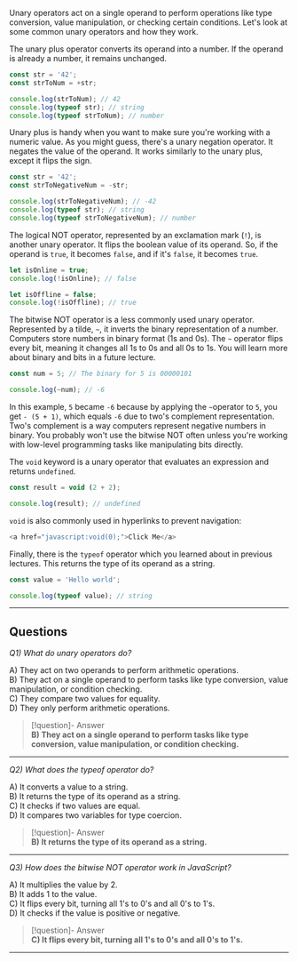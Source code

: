 Unary operators act on a single operand to perform operations like type conversion, value manipulation, or checking certain conditions. Let's look at some common unary operators and how they work.

The unary plus operator converts its operand into a number. If the operand is already a number, it remains unchanged.

```js
const str = '42';
const strToNum = +str;

console.log(strToNum); // 42
console.log(typeof str); // string
console.log(typeof strToNum); // number
```

Unary plus is handy when you want to make sure you're working with a numeric value. As you might guess, there's a unary negation operator. It negates the value of the operand. It works similarly to the unary plus, except it flips the sign.

```js
const str = '42';
const strToNegativeNum = -str;

console.log(strToNegativeNum); // -42
console.log(typeof str); // string
console.log(typeof strToNegativeNum); // number
```

The logical NOT operator, represented by an exclamation mark (`!`), is another unary operator. It flips the boolean value of its operand. So, if the operand is `true`, it becomes `false`, and if it's `false`, it becomes `true`.

```js
let isOnline = true;
console.log(!isOnline); // false

let isOffline = false;
console.log(!isOffline); // true
```

The bitwise NOT operator is a less commonly used unary operator. Represented by a tilde, `~`, it inverts the binary representation of a number. Computers store numbers in binary format (1s and 0s). The `~` operator flips every bit, meaning it changes all 1s to 0s and all 0s to 1s. You will learn more about binary and bits in a future lecture.

```js
const num = 5; // The binary for 5 is 00000101

console.log(~num); // -6
```

In this example, `5` became `-6` because by applying the `~`operator to `5`, you get `- (5 + 1)`, which equals `-6` due to two's complement representation. Two's complement is a way computers represent negative numbers in binary. You probably won't use the bitwise NOT often unless you're working with low-level programming tasks like manipulating bits directly.

The `void` keyword is a unary operator that evaluates an expression and returns `undefined`.

```js
const result = void (2 + 2);

console.log(result); // undefined
```

`void` is also commonly used in hyperlinks to prevent navigation:

```js
<a href="javascript:void(0);">Click Me</a>
```

Finally, there is the `typeof` operator which you learned about in previous lectures. This returns the type of its operand as a string.

```js
const value = 'Hello world';

console.log(typeof value); // string
```

---
## Questions

*Q1) What do unary operators do?*

A) They act on two operands to perform arithmetic operations.  
B) They act on a single operand to perform tasks like type conversion, value manipulation, or condition checking.  
C) They compare two values for equality.  
D) They only perform arithmetic operations.  

> [!question]- Answer  
> **B) They act on a single operand to perform tasks like type conversion, value manipulation, or condition checking.**  

---

*Q2) What does the typeof operator do?*

A) It converts a value to a string.  
B) It returns the type of its operand as a string.  
C) It checks if two values are equal.  
D) It compares two variables for type coercion.  

> [!question]- Answer  
> **B) It returns the type of its operand as a string.**  

---

*Q3) How does the bitwise NOT operator work in JavaScript?*

A) It multiplies the value by 2.  
B) It adds 1 to the value.  
C) It flips every bit, turning all 1's to 0's and all 0's to 1's.  
D) It checks if the value is positive or negative.  

> [!question]- Answer  
> **C) It flips every bit, turning all 1's to 0's and all 0's to 1's.**  

---